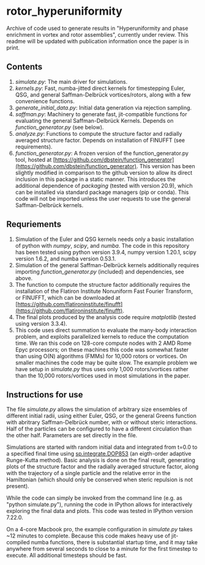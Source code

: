 # rotor_hyperuniformity

Archive of code used to generate results in "Hyperuniformity and phase enrichment in vortex and rotor assemblies", currently under review. This readme will be updated with publication information once the paper is in print.

## Contents
1. *simulate.py*: The main driver for simulations.
2. *kernels.py*: Fast, numba-jitted direct kernels for timestepping Euler, QSG, and general Saffman-Delbr&uuml;ck vortices/rotors, along with a few convenience functions.
3. *generate_initial_data.py*: Initial data generation via rejection sampling.
4. *saffman.py*: Machinery to generate fast, jit-compatible functions for evaluating the general Saffman-Delbr&uuml;ck Kernels. Depends on *function_generator.py* (see below).
5. *analyze.py*: Functions to compute the structure factor and radially averaged structure factor. Depends on installation of FINUFFT (see requirements).
6. *function_generator.py*: A frozen version of the function_generator.py tool, hosted at [https://github.com/dbstein/function_generator](https://github.com/dbstein/function_generator). This version has been slightly modified in comparison to the github version to allow its direct inclusion in this package in a static manner. This introduces the additional dependence of *packaging* (tested with version 20.9), which can be installed via standard package managers (pip or conda). This code will not be imported unless the user requests to use the general Saffman-Delbr&uuml;ck kernels.

## Requriements
1. Simulation of the Euler and QSG kernels needs only a basic installation of python with *numpy*, *scipy*, and *numba*. The code in this repository has been tested using python version 3.9.4, numpy version 1.20.1, scipy version 1.6.2, and numba version 0.53.1.
2. Simulation of the general Saffman-Delbr&uuml;ck kernels additionally requires importing *function_generator.py* (included) and dependencies, see above.
3. The function to compute the structure factor additionally requires the installation of the Flatiron Institute Nonuniform Fast Fourier Transform, or FINUFFT, which can be downloaded at [https://github.com/flatironinstitute/finufft](https://github.com/flatironinstitute/finufft).
4. The final plots produced by the analysis code require *matplotlib* (tested using version 3.3.4).
5. This code uses direct summation to evaluate the many-body interaction problem, and exploits parallelized kernels to reduce the computation time. We ran this code on 128-core compute nodes with 2 AMD Rome Epyc processors; on these machines this code was somewhat faster than using O(N) algorithms (FMMs) for 10,000 rotors or vortices. On smaller machines the code may be quite slow. The example problem we have setup in *simulate.py* thus uses only 1,000 rotors/vortices rather than the 10,000 rotors/vortices used in most simulations in the paper.

## Instructions for use

The file *simulate.py* allows the simulation of arbitrary size ensembles of different initial radii, using either Euler, QSG, or the general Greens function with abritrary Saffman-Delbr&uuml;ck number, with or without steric interactions. Half of the particles can be configured to have a different circulation than the other half. Parameters are set directly in the file.

Simulations are started with random initial data and integrated from t=0.0 to a specified final time using [sp.integrate.DOP853](https://docs.scipy.org/doc/scipy/reference/generated/scipy.integrate.DOP853.html) (an eigth-order adaptive Runge-Kutta method).  Basic analysis is done on the final result, generating plots of the structure factor and the radially averaged structure factor, along with the trajectory of a single particle and the relative error in the Hamiltonian (which should only be conserved when steric repulsion is not present).

While the code can simply be invoked from the command line (e.g. as "python simulate.py"), running the code in IPython allows for interactively exploring the final data and plots. This code was tested in IPython version 7.22.0.

On a 4-core Macbook pro, the example configuration in *simulate.py* takes ~12 minutes to complete. Because this code makes heavy use of jit-compiled numba functions, there is substantial startup time, and it may take anywhere from several seconds to close to a minute for the first timestep to execute. All additional timesteps should be fast.
